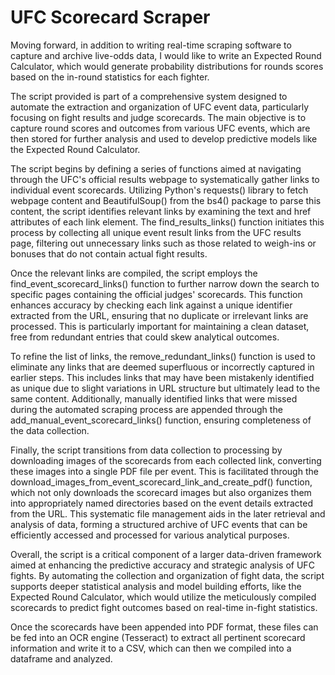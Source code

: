# UFC Scorecard Scraper
Moving forward, in addition to writing real-time scraping software to capture and archive live-odds data, I would like to write an Expected Round Calculator, which would generate probability distributions for rounds scores based on the in-round statistics for each fighter. 

The script provided is part of a comprehensive system designed to automate the extraction and organization of UFC event data, particularly focusing on fight results and judge scorecards. The main objective is to capture round scores and outcomes from various UFC events, which are then stored for further analysis and used to develop predictive models like the Expected Round Calculator.

The script begins by defining a series of functions aimed at navigating through the UFC's official results webpage to systematically gather links to individual event scorecards. Utilizing Python's requests() library to fetch webpage content and BeautifulSoup() from the bs4() package to parse this content, the script identifies relevant links by examining the text and href attributes of each link element. The find_results_links() function initiates this process by collecting all unique event result links from the UFC results page, filtering out unnecessary links such as those related to weigh-ins or bonuses that do not contain actual fight results.

Once the relevant links are compiled, the script employs the find_event_scorecard_links() function to further narrow down the search to specific pages containing the official judges' scorecards. This function enhances accuracy by checking each link against a unique identifier extracted from the URL, ensuring that no duplicate or irrelevant links are processed. This is particularly important for maintaining a clean dataset, free from redundant entries that could skew analytical outcomes.

To refine the list of links, the remove_redundant_links() function is used to eliminate any links that are deemed superfluous or incorrectly captured in earlier steps. This includes links that may have been mistakenly identified as unique due to slight variations in URL structure but ultimately lead to the same content. Additionally, manually identified links that were missed during the automated scraping process are appended through the add_manual_event_scorecard_links() function, ensuring completeness of the data collection.

Finally, the script transitions from data collection to processing by downloading images of the scorecards from each collected link, converting these images into a single PDF file per event. This is facilitated through the download_images_from_event_scorecard_link_and_create_pdf() function, which not only downloads the scorecard images but also organizes them into appropriately named directories based on the event details extracted from the URL. This systematic file management aids in the later retrieval and analysis of data, forming a structured archive of UFC events that can be efficiently accessed and processed for various analytical purposes.

Overall, the script is a critical component of a larger data-driven framework aimed at enhancing the predictive accuracy and strategic analysis of UFC fights. By automating the collection and organization of fight data, the script supports deeper statistical analysis and model building efforts, like the Expected Round Calculator, which would utilize the meticulously compiled scorecards to predict fight outcomes based on real-time in-fight statistics.

Once the scorecards have been appended into PDF format, these files can be fed into an OCR engine (Tesseract) to extract all pertinent scorecard information and write it to a CSV, which can then we compiled into a dataframe and analyzed.
